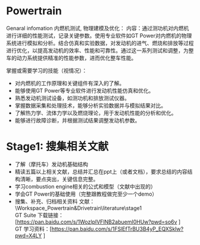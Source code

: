 # Powertrain
Genaral infomation 内燃机测试, 物理建模及优化：
内容：通过测功机对内燃机进行详细的性能测试，记录关键参数。使用专业软件如GT Power对内燃机的物理系统进行模拟和分析。结合仿真和实验数据，对发动机的进气、燃烧和排放等过程进行优化，以提高发动机的效率、性能和可靠性。通过这一系列测试和调整，为整车的动力系统提供精准的性能参数，进而优化整车性能。
	
掌握或需要学习的技能（视情况）：
- 对内燃机的工作原理和关键组件有深入的了解。
- 能够使用GT Power等专业软件进行发动机性能仿真和优化。
- 熟悉发动机测试设备，如测功机和排放测试仪器。
- 掌握数据采集和处理技术，能够分析实验数据并与模拟结果对比。
- 了解热力学、流体力学以及燃烧理论，用于发动机性能的分析和优化。
- 能够进行故障诊断，并根据测试结果调整发动机参数。

# Stage1: 搜集相关文献
- 了解（摩托车）发动机基础结构
- 精读五篇以上相关文献，总结并汇总在ppt上（或者文档），要求总结的内容结构清晰，要点突出，关键信息完整。
- 学习combustion engine相关的公式和模型（文献中出现的）
- 学会GT Power的基础使用（完整跟教程做完至少一个demo）
- 搜集、补充、归档相关资料
文献：\Workspace_Powertrain&Drivetrain\literature\stage1  
GT Suite 下载链接：[https://pan.baidu.com/s/1WozlpIVFlNB2abuemI0HUw?pwd=so6v ]  
GT 学习资料：[https://pan.baidu.com/s/1FSlEfTrBU3B4yP_EQXSkIw?pwd=X4LY ]
